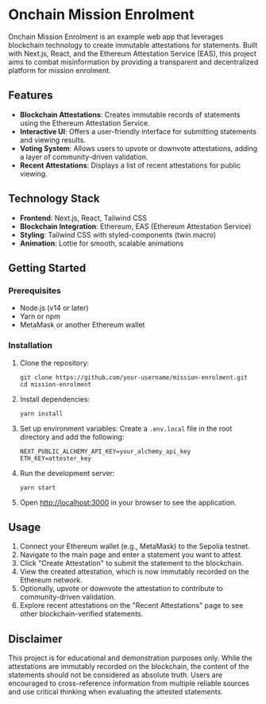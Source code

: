 # Onchain Mission Enrolment

Onchain Mission Enrolment is an example web app that leverages blockchain technology to create immutable attestations for statements. Built with Next.js, React, and the Ethereum Attestation Service (EAS), this project aims to combat misinformation by providing a transparent and decentralized platform for mission enrolment.

## Features

- **Blockchain Attestations**: Creates immutable records of statements using the Ethereum Attestation Service.
- **Interactive UI**: Offers a user-friendly interface for submitting statements and viewing results.
- **Voting System**: Allows users to upvote or downvote attestations, adding a layer of community-driven validation.
- **Recent Attestations**: Displays a list of recent attestations for public viewing.

## Technology Stack

- **Frontend**: Next.js, React, Tailwind CSS
- **Blockchain Integration**: Ethereum, EAS (Ethereum Attestation Service)
- **Styling**: Tailwind CSS with styled-components (twin.macro)
- **Animation**: Lottie for smooth, scalable animations

## Getting Started

### Prerequisites

- Node.js (v14 or later)
- Yarn or npm
- MetaMask or another Ethereum wallet

### Installation

1. Clone the repository:
   ```
   git clone https://github.com/your-username/mission-enrolment.git
   cd mission-enrolment
   ```

2. Install dependencies:
   ```
   yarn install
   ```

3. Set up environment variables:
   Create a `.env.local` file in the root directory and add the following:
   ```
   NEXT_PUBLIC_ALCHEMY_API_KEY=your_alchemy_api_key
   ETH_KEY=attester_key
   ```

4. Run the development server:
   ```
   yarn start
   ```

5. Open [http://localhost:3000](http://localhost:3000) in your browser to see the application.

## Usage

1. Connect your Ethereum wallet (e.g., MetaMask) to the Sepolia testnet.
2. Navigate to the main page and enter a statement you want to attest.
3. Click "Create Attestation" to submit the statement to the blockchain.
4. View the created attestation, which is now immutably recorded on the Ethereum network.
5. Optionally, upvote or downvote the attestation to contribute to community-driven validation.
6. Explore recent attestations on the "Recent Attestations" page to see other blockchain-verified statements.

## Disclaimer

This project is for educational and demonstration purposes only. While the attestations are immutably recorded on the blockchain, the content of the statements should not be considered as absolute truth. Users are encouraged to cross-reference information from multiple reliable sources and use critical thinking when evaluating the attested statements.
